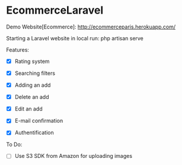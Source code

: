 # EcommerceLaravel

Demo Website[Ecommerce]: http://ecommerceparis.herokuapp.com/

Starting a Laravel website in local run:
php artisan serve


Features:
- [x] Rating system
- [x] Searching filters
- [x] Adding an add
- [x] Delete an add
- [x] Edit an add
- [x] E-mail confirmation
- [x] Authentification




To Do:
- [ ] Use S3 SDK from Amazon for uploading images
